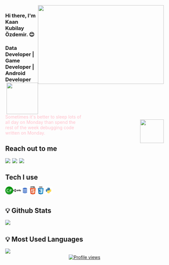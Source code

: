 <img src="https://media.giphy.com/media/Ll22OhMLAlVDb8UQWe/giphy.gif" align="right" width="400" height="250"> 




### Hi there, I'm Kaan Kubilay Özdemir. :blush:
                                                        
### Data Developer | Game Developer | Android Developer  <img src="https://media.giphy.com/media/jPI0uK8lRXArlCdgFc/giphy.gif" align="right" width="100" height="100">

                                                            
<font color="pink">Sometimes it's better to sleep lots of </font> <br> <img src="https://media.giphy.com/media/LMt9638dO8dftAjtco/giphy.gif" align="right" width="75" height="75"> 
<font color="pink">all day on Monday than spend the  </font> <br>
<font color="pink">rest of the week debugging code  </font> <br>
<font color="pink">written on Monday. </font> <br>


## Reach out to me

[<img  width="22" src="https://unpkg.com/simple-icons@v4/icons/instagram.svg" align="left" />][instagram]
<a href="mailto:kaankubilayozdemir@gmail.com"> <img src="https://unpkg.com/simple-icons@v4/icons/gmail.svg" width="22"> </a> 
[<img  width="22" src="https://unpkg.com/simple-icons@v4/icons/linkedin.svg" align="left" />][linkedin]



## Tech I use

<img align="left" src="https://raw.githubusercontent.com/github/explore/80688e429a7d4ef2fca1e82350fe8e3517d3494d/topics/csharp/csharp.png" width="25" height="25" />
<img align="left" src="https://raw.githubusercontent.com/github/explore/80688e429a7d4ef2fca1e82350fe8e3517d3494d/topics/unity/unity.png" width="25" height="25" />
<img align="left" src="https://raw.githubusercontent.com/github/explore/80688e429a7d4ef2fca1e82350fe8e3517d3494d/topics/sql/sql.png" width="25" height="25" />
<img align="left"  src="https://raw.githubusercontent.com/github/explore/80688e429a7d4ef2fca1e82350fe8e3517d3494d/topics/html/html.png" width="25" height="25" />
<img align="left" src="https://raw.githubusercontent.com/github/explore/80688e429a7d4ef2fca1e82350fe8e3517d3494d/topics/css/css.png" width="25" height="25" />
<img align="left" src="https://raw.githubusercontent.com/github/explore/80688e429a7d4ef2fca1e82350fe8e3517d3494d/topics/python/python.png" width="25" height="25" />

<br />
<br />


## <summary>:bulb: Github Stats</summary>
<img src="https://github-readme-stats.vercel.app/api?username=rivuletta-main&theme=dark" >



## <summary>:bulb:  Most Used Languages</summary>
<img src="https://github-readme-stats.vercel.app/api/top-langs/?username=rivuletta-main&layout=compact&theme=dark" >

<div align="center">
  <a href="https://github.com/rivuletta-main"><img src="https://komarev.com/ghpvc/?username=rivuletta-main&label=Profile%20views&color=0e75b6&style=flat-square" alt="Profile views" height="40" width="100"></a>
</div>



















[instagram]:https://www.instagram.com/rivuletta/?hl=tr
[linkedin]:https://www.linkedin.com/in/kaankubilayozdemir/
